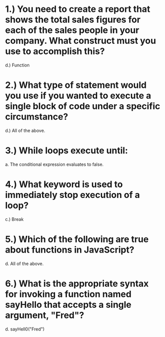 # 1.) You need to create a report that shows the total sales figures for each of the sales people in your company. What construct must you use to accomplish this?
d.) Function

# 2.) What type of statement would you use if you wanted to execute a single block of code under a specific circumstance?
d.) All of the above.

# 3.) While loops execute until:
a. The conditional expression evaluates to false.

# 4.) What keyword is used to immediately stop execution of a loop?
c.) Break

# 5.) Which of the following are true about functions in JavaScript?
d. All of the above.

# 6.) What is the appropriate syntax for invoking a function named sayHello that accepts a single argument, "Fred"?
d. sayHell0("Fred")
